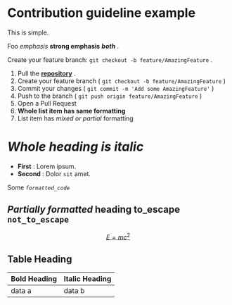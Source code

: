 # Contribution guideline example

This is simple.

Foo *emphasis* **strong emphasis** ***both*** .

Create your feature branch: `git checkout -b feature/AmazingFeature` .

1. Pull the [**repository**](https://github.com/docling-project/docling) .
2. Create your feature branch ( `git checkout -b feature/AmazingFeature` )
3. Commit your changes ( `git commit -m 'Add some AmazingFeature'` )
4. Push to the branch ( `git push origin feature/AmazingFeature` )
5. Open a Pull Request
6. **Whole list item has same formatting**
7. List item has *mixed or partial* formatting

# *Whole heading is italic*

- **First** : Lorem ipsum.
- **Second** : Dolor `sit` amet.

Some *`formatted_code`*

## *Partially formatted* heading to\_escape `not_to_escape`

[$$E=mc^2$$](https://en.wikipedia.org/wiki/Albert_Einstein)

## Table Heading

| Bold Heading   | Italic Heading   |
|----------------|------------------|
| data a         | data b           |
